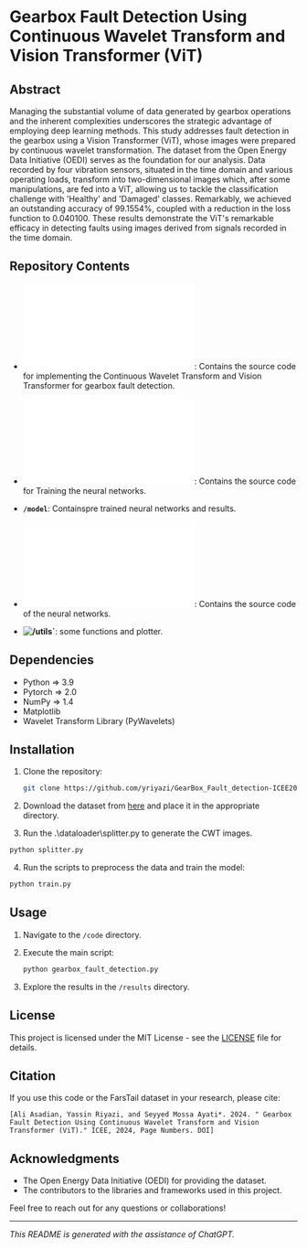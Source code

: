 # Gearbox Fault Detection Using Continuous Wavelet Transform and Vision Transformer (ViT)

## Abstract

Managing the substantial volume of data generated by gearbox operations and the inherent complexities underscores the strategic advantage of employing deep learning methods. This study addresses fault detection in the gearbox using a Vision Transformer (ViT), whose images were prepared by continuous wavelet transformation. The dataset from the Open Energy Data Initiative (OEDI) serves as the foundation for our analysis. Data recorded by four vibration sensors, situated in the time domain and various operating loads, transform into two-dimensional images which, after some manipulations, are fed into a ViT, allowing us to tackle the classification challenge with 'Healthy' and 'Damaged' classes. Remarkably, we achieved an outstanding accuracy of 99.1554%, coupled with a reduction in the loss function to 0.040100. These results demonstrate the ViT's remarkable efficacy in detecting faults using images derived from signals recorded in the time domain.

## Repository Contents
- **![/dataloaders/README.md`](/dataloaders/README.md)**: Contains the source code for implementing the Continuous Wavelet Transform and Vision Transformer for gearbox fault detection.

- **![deeplearning/README.md`](/deeplearning/README.md)**: Contains the source code for Training the neural networks.

- **`/model`**: Containspre trained neural networks and results.

- **![/nets/README.md`](/nets/README.md)**: Contains the source code of the neural networks.

- **![/utils`](/utils)**: some functions and plotter.

## Dependencies

- Python  => 3.9
- Pytorch => 2.0
- NumPy   => 1.4
- Matplotlib
- Wavelet Transform Library (PyWavelets)

## Installation

1. Clone the repository:

    ```bash
    git clone https://github.com/yriyazi/GearBox_Fault_detection-ICEE2024.git
    ```

2. Download the dataset from [here](https://www.kaggle.com/datasets/brjapon/gearbox-fault-diagnosis) and place it in the appropriate directory.

3. Run the .\dataloader\splitter.py to generate the CWT images.
```bash
python splitter.py
```

4. Run the scripts to preprocess the data and train the model:

```bash
python train.py
```

## Usage

1. Navigate to the `/code` directory.

2. Execute the main script:

    ```bash
    python gearbox_fault_detection.py
    ```

3. Explore the results in the `/results` directory.

## License

This project is licensed under the MIT License - see the [LICENSE](LICENSE) file for details.


## Citation

If you use this code or the FarsTail dataset in your research, please cite:

```
[Ali Asadian, Yassin Riyazi, and Seyyed Mossa Ayati*. 2024. " Gearbox Fault Detection Using Continuous Wavelet Transform and Vision Transformer (ViT)." ICEE, 2024, Page Numbers. DOI]
```

## Acknowledgments

- The Open Energy Data Initiative (OEDI) for providing the dataset.
- The contributors to the libraries and frameworks used in this project.

Feel free to reach out for any questions or collaborations!

---

*This README is generated with the assistance of ChatGPT.*